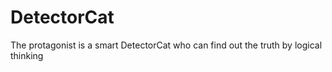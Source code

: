# DetectorCat
The protagonist is a smart DetectorCat who can find out the truth by logical thinking

